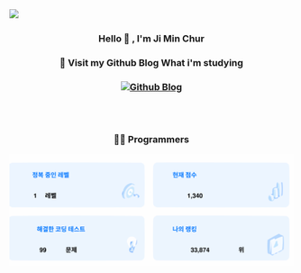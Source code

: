<img src="https://capsule-render.vercel.app/api?type=waving&color=ddd6f3&height=150&section=header" />

<div align="center">

### **Hello 👋 , I'm Ji Min Chur**

### **🤖 Visit my Github Blog What i'm studying**

### [![Github Blog](https://img.shields.io/badge/Github_Blog-8B89CC?style=for-the-badge&logo=About.me&logoColor=white)](https://jiminchur.github.io/)
<br>
<br>

### 🧑‍🎓 Programmers
[![](https://github.com/jiminchur/github-programmers-rank/blob/master/lib/result.svg)](https://github.com/libtv/github-programmers-rank)
</div>


